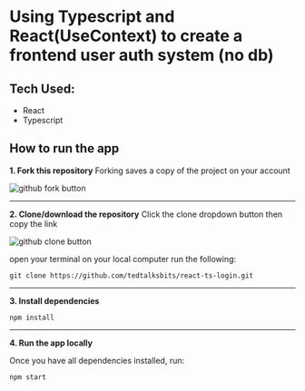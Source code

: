 # Using Typescript and React(UseContext) to create a frontend user auth system  (no db)

## Tech Used: 
- React
- Typescript


## How to run the app

**1. Fork this repository**
Forking saves a copy of the project on your account

![github fork button](https://i.imgur.com/9e5EhKb.png)

<hr />

**2. Clone/download the repository**
Click the clone dropdown button then copy the link

![github clone button](https://i.imgur.com/OIatuag.png)

open your terminal on your local computer run the following:

```console
git clone https://github.com/tedtalksbits/react-ts-login.git
```


<hr />

**3. Install dependencies**


```console
npm install
```

<hr />

**4. Run the app locally**

Once you have all dependencies installed, run:

```console
npm start
```